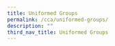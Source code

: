 ```yaml
---
title: Uniformed Groups
permalink: /cca/uniformed-groups/
description: ""
third_nav_title: Uniformed Groups
---
```

